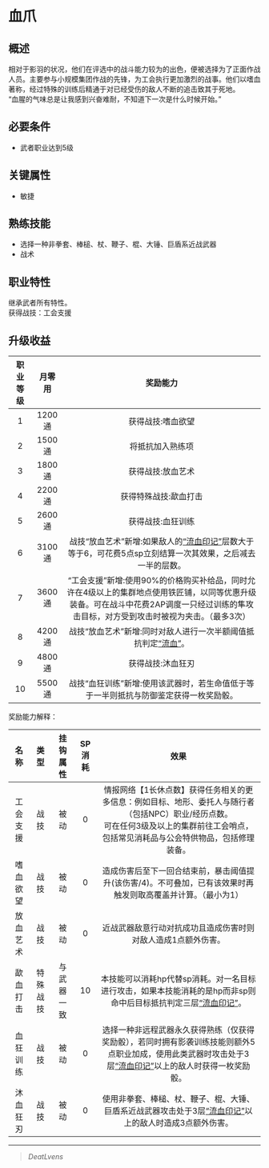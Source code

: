 # 血爪

## 概述

相对于影羽的状况，他们在评选中的战斗能力较为的出色，便被选择为了正面作战人员。主要参与小规模集团作战的先锋，为工会执行更加激烈的战事。他们以嗜血著称，经过特殊的训练后精通于对已经受伤的敌人不断的追击致其于死地。<br>“血腥的气味总是让我感到兴奋难耐，不知道下一次是什么时候开始。”

## 必要条件

* 武者职业达到5级

## 关键属性

* 敏捷

## 熟练技能

* 选择一种非拳套、棒槌、杖、鞭子、棍、大锤、巨盾系近战武器
* 战术

## 职业特性

继承武者所有特性。<br>获得战技：工会支援

## 升级收益

职业等级|月零用|奖励能力
:--:|:--:|:--:
1|1200通|获得战技:嗜血欲望
2|1500通|将抵抗加入熟练项 
3|1800通|获得战技:放血艺术
4|2200通|获得特殊战技:歃血打击
5|2600通|获得战技:血狂训练
6|3100通|战技“放血艺术”新增:如果敌人的<a href="../../../../status/mark/#流血印记" target="_blank">“流血印记”</a>层数大于等于6，可花费5点sp立刻结算一次其效果，之后减去一半的层数。
7|3600通|“工会支援”新增:使用90%的价格购买补给品，同时允许在4级以上的集群地点使用铁匠铺，以同等优惠升级装备。可在战斗中花费2AP调度一只经过训练的隼攻击目标，对方受到攻击时被视为夹击。（最多3次）
8|4200通|战技“放血艺术”新增:同时对敌人进行一次半额阈值抵抗判定<a href="../../../../status/normal/#流血" target="_blank">“流血”</a>。
9|4800通|获得战技:沐血狂刃 
10|5500通|战技“血狂训练”新增:使用该武器时，若生命值低于等于一半则抵抗与防御鉴定获得一枚奖励骰。

奖励能力解释：

名称|类型|挂钩属性|SP消耗|效果
:--:|:--:|:--:|:--:|:--:
工会支援|战技|被动|0|情报网络【1长休点数】获得任务相关的更多信息：例如目标、地形、委托人与随行者（包括NPC）职业/经历点数。<br>可在任何3级及以上的集群前往工会哨点，包括常见消耗品与公会特供物品，包括修理装备。
嗜血欲望|战技|被动|0|造成伤害后至下一回合结束前，暴击阈值提升(该伤害/4)。不可叠加，已有该效果时再触发则取高覆盖并计算。（最小为1）
放血艺术|战技|被动|0|近战武器敌意行动对抗成功且造成伤害时则对敌人造成1点额外伤害。
歃血打击|特殊战技|与武器一致|10|本技能可以消耗hp代替sp消耗。对一名目标进行攻击，如果本技能消耗的是hp而非sp则命中后目标抵抗判定三层<a href="../../../../status/mark/#流血印记" target="_blank">“流血印记”</a>。
血狂训练|战技|被动|0|选择一种非远程武器永久获得熟练（仅获得奖励骰），若同时拥有影袭训练技能则额外5点职业加成，使用此类武器时攻击处于3层<a href="../../../../status/mark/#流血印记" target="_blank">“流血印记”</a>以上的敌人时获得一枚奖励骰。
沐血狂刃|战技|被动|0|使用非拳套、棒槌、杖、鞭子、棍、大锤、巨盾系近战武器攻击处于3层<a href="../../../../status/mark/#流血印记" target="_blank">“流血印记”</a>以上的敌人时造成3点额外伤害。


---

> *DeatLvens*